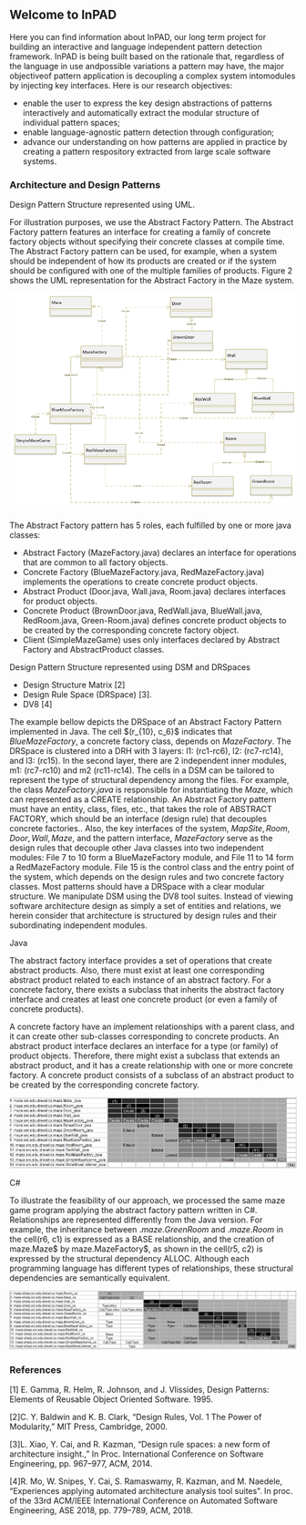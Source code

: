 ## Welcome to InPAD

Here you can find information about InPAD, our long term project for building an interactive and language independent pattern detection framework. InPAD is being built based on  the  rationale  that,  regardless  of  the  language  in  use  andpossible  variations  a  pattern  may  have,  the  major  objectiveof  pattern  application  is  decoupling  a  complex  system  intomodules  by  injecting  key  interfaces. Here is our research  objectives:

- enable the user to express the key design abstractions of patterns interactively and automatically extract the modular structure of individual pattern spaces;
- enable language-agnostic pattern detection through configuration;
- advance our understanding on how patterns are applied in practice by creating a pattern respository extracted from large scale software systems.

### Architecture and Design Patterns

Design Pattern Structure represented using UML.

For illustration purposes, we use the Abstract Factory Pattern. The Abstract Factory pattern features an interface for creating a family of concrete factory objects without specifying their concrete classes at compile time.  The Abstract Factory pattern can be used, for example, when a system should be independent of how its products are created or if the system should be configured with one of the multiple families of products.  Figure 2 shows the UML representation for the Abstract Factory in the Maze system.  

![Image](images/abs-factory-uml.png)

The Abstract Factory pattern has 5 roles, each fulfilled by one or more java classes:

* Abstract Factory (MazeFactory.java) declares an interface for operations that are common to all factory objects.
* Concrete Factory (BlueMazeFactory.java,  RedMazeFactory.java) implements the operations to create concrete product objects.
* Abstract Product (Door.java, Wall.java, Room.java) declares interfaces for product objects.
* Concrete  Product  (BrownDoor.java,  RedWall.java,  BlueWall.java,  RedRoom.java,  Green-Room.java)  defines  concrete  product  objects  to  be  created  by  the  corresponding  concrete factory object.
* Client (SimpleMazeGame) uses only interfaces declared by Abstract Factory and AbstractProduct classes.

Design Pattern Structure represented using DSM and DRSpaces

- Design Structure Matrix [2]
- Design Rule Space (DRSpace) [3]. 
- DV8 [4] 

The example bellow depicts the DRSpace of an Abstract Factory Pattern implemented in Java. The cell $(r_{10}, c_6}$  indicates that $BlueMazeFactory$, a concrete factory class, depends on $MazeFactory$. The DRSpace is clustered into a DRH with 3 layers: l1: (rc1-rc6), l2: (rc7-rc14), and l3: (rc15). In the second layer, there are 2 independent inner modules, m1: (rc7-rc10) and m2 (rc11-rc14). The cells in a DSM can be tailored to represent the type of structural dependency among the files. For example, the class $MazeFactory.java$ is responsible for instantiating the $Maze$, which can represented as a CREATE relationship. An Abstract Factory pattern must have an entity, class, files, etc., that takes the role of ABSTRACT FACTORY, which should be an interface (design rule) that decouples concrete factories.. Also, the key interfaces of the system, $MapSite, Room, Door, Wall, Maze$, and the pattern interface, $MazeFactory$ serve as the design rules that decouple other Java classes into two independent modules: File 7 to 10 form a BlueMazeFactory module, and File 11 to 14 form a RedMazeFactory module. File 15 is the control class and the entry point of the system, which depends on the design rules and two concrete factory classes. Most patterns should have a DRSpace with a clear modular structure. We manipulate DSM using the DV8 tool suites. Instead of viewing software architecture design as simply a set of entities and relations, we herein consider that architecture is structured by design rules and their subordinating independent modules.  

Java

The abstract factory interface provides a set of operations that create abstract products. Also, there must exist at least one corresponding abstract product related to each instance of an abstract factory. For a concrete factory, there exists a subclass that inherits the abstract factory interface and creates at least one concrete product (or even a family of concrete products).

A concrete factory have an implement relationships with a parent class, and it can create other sub-classes corresponding to concrete products. An abstract product interface declares an interface for a type (or family) of product objects. Therefore, there might exist a subclass that extends an abstract product, and it has a create relationship with one or more concrete factory. A concrete product consists of a subclass of an abstract product to be created by the corresponding concrete factory.

![Image](images/abs-factory-dsm.png)

C#

To illustrate the feasibility of our approach, we processed the same maze game program applying the abstract factory pattern written in C\#. Relationships are represented differently from the Java version. For example, the inheritance between $.maze.GreenRoom$ and $.maze.Room$ in the cell(r6, c1) is expressed as a BASE relationship, and the creation of maze.Maze$ by maze.MazeFactory$, as shown in the cell(r5, c2) is expressed by the structural dependency ALLOC. Although each programming language has different types of relationships, these structural dependencies are semantically equivalent. 

![Image](images/abs-factory-sharp.png)

### References

[1] E. Gamma, R. Helm, R. Johnson, and J. Vlissides, Design Patterns: Elements of Reusable Object Oriented Software. 1995.

[2]C. Y. Baldwin and K. B. Clark, “Design Rules, Vol. 1 The Power of Modularity,” MIT Press, Cambridge, 2000.

[3]L. Xiao, Y. Cai, and R. Kazman, “Design rule spaces: a new form of architecture insight.,” In  Proc. International Conference on Software Engineering, pp. 967–977, ACM, 2014.

[4]R. Mo, W. Snipes, Y. Cai, S. Ramaswamy, R. Kazman, and M. Naedele,
“Experiences applying automated architecture analysis tool suites”. In proc.
of the 33rd ACM/IEEE International Conference on Automated Software Engineering, ASE 2018, pp. 779–789, ACM, 2018.